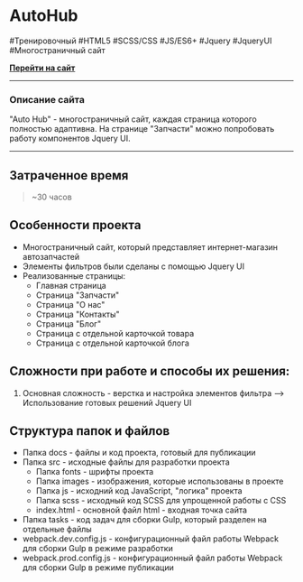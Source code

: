 # AutoHub
\#Тренировочный \#HTML5 \#SCSS/CSS \#JS/ES6+ #Jquery #JqueryUI #Многостраничный сайт 

[**Перейти на сайт**](https://cyber-wf13.github.io/autohub/)

***
### Описание сайта
"Auto Hub" - многостраничный сайт, каждая страница которого полностью адаптивна. На странице "Запчасти" можно попробовать работу компонентов Jquery UI.
***


## Затраченное время

> ~30 часов


## Особенности проекта
* Многостраничный сайт, который представляет интернет-магазин автозапчастей
* Элементы фильтров были сделаны с помощью Jquery UI
* Реализованные страницы:
  * Главная страница
  * Страница "Запчасти"
  * Страница "О нас"
  * Страница "Контакты"
  * Страница "Блог"
  * Страница с отдельной карточкой товара
  * Страница с отдельной карточкой блога


## Сложности при работе и способы их решения:
1. Основная сложность - верстка и настройка элементов фильтра --> Использование готовых решений Jquery UI


## Структура папок и файлов
* Папка docs - файлы и код проекта, готовый для публикации
* Папка src - исходные файлы для разработки проекта
  * Папка fonts - шрифты проекта
  * Папка images - изображения, которые использованы в проекте
  * Папка js - исходний код JavaScript, "логика" проекта
  * Папка scss - исходный код SCSS для упрощенной работы с CSS
  * index.html - основной файл html - входная точка сайта
* Папка tasks - код задач для сборки Gulp, который разделен на отдельные файлы 
* webpack.dev.config.js - конфигурационный файл работы Webpack для сборки Gulp в режиме разработки
* webpack.prod.config.js - конфигурационный файл работы Webpack для сборки Gulp в режиме публикации


